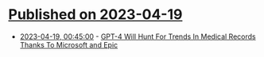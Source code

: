 # [Published on 2023-04-19](index.md)

* [2023-04-19, 00:45:00](https://science.slashdot.org/story/23/04/18/2129202/gpt-4-will-hunt-for-trends-in-medical-records-thanks-to-microsoft-and-epic?utm_source=rss1.0mainlinkanon&utm_medium=feed) - [GPT-4 Will Hunt For Trends In Medical Records Thanks To Microsoft and Epic](https://science.slashdot.org/story/23/04/18/2129202/gpt-4-will-hunt-for-trends-in-medical-records-thanks-to-microsoft-and-epic?utm_source=rss1.0mainlinkanon&utm_medium=feed)
